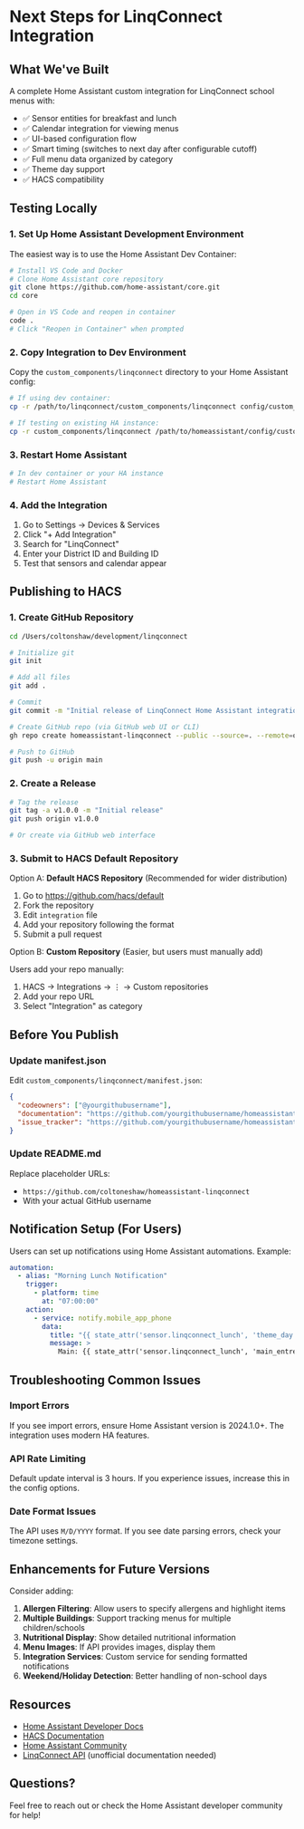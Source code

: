 # Next Steps for LinqConnect Integration

## What We've Built

A complete Home Assistant custom integration for LinqConnect school menus with:

- ✅ Sensor entities for breakfast and lunch
- ✅ Calendar integration for viewing menus
- ✅ UI-based configuration flow
- ✅ Smart timing (switches to next day after configurable cutoff)
- ✅ Full menu data organized by category
- ✅ Theme day support
- ✅ HACS compatibility

## Testing Locally

### 1. Set Up Home Assistant Development Environment

The easiest way is to use the Home Assistant Dev Container:

```bash
# Install VS Code and Docker
# Clone Home Assistant core repository
git clone https://github.com/home-assistant/core.git
cd core

# Open in VS Code and reopen in container
code .
# Click "Reopen in Container" when prompted
```

### 2. Copy Integration to Dev Environment

Copy the `custom_components/linqconnect` directory to your Home Assistant config:

```bash
# If using dev container:
cp -r /path/to/linqconnect/custom_components/linqconnect config/custom_components/

# If testing on existing HA instance:
cp -r custom_components/linqconnect /path/to/homeassistant/config/custom_components/
```

### 3. Restart Home Assistant

```bash
# In dev container or your HA instance
# Restart Home Assistant
```

### 4. Add the Integration

1. Go to Settings → Devices & Services
2. Click "+ Add Integration"
3. Search for "LinqConnect"
4. Enter your District ID and Building ID
5. Test that sensors and calendar appear

## Publishing to HACS

### 1. Create GitHub Repository

```bash
cd /Users/coltonshaw/development/linqconnect

# Initialize git
git init

# Add all files
git add .

# Commit
git commit -m "Initial release of LinqConnect Home Assistant integration"

# Create GitHub repo (via GitHub web UI or CLI)
gh repo create homeassistant-linqconnect --public --source=. --remote=origin

# Push to GitHub
git push -u origin main
```

### 2. Create a Release

```bash
# Tag the release
git tag -a v1.0.0 -m "Initial release"
git push origin v1.0.0

# Or create via GitHub web interface
```

### 3. Submit to HACS Default Repository

Option A: **Default HACS Repository** (Recommended for wider distribution)

1. Go to https://github.com/hacs/default
2. Fork the repository
3. Edit `integration` file
4. Add your repository following the format
5. Submit a pull request

Option B: **Custom Repository** (Easier, but users must manually add)

Users add your repo manually:
1. HACS → Integrations → ⋮ → Custom repositories
2. Add your repo URL
3. Select "Integration" as category

## Before You Publish

### Update manifest.json

Edit `custom_components/linqconnect/manifest.json`:

```json
{
  "codeowners": ["@yourgithubusername"],
  "documentation": "https://github.com/yourgithubusername/homeassistant-linqconnect",
  "issue_tracker": "https://github.com/yourgithubusername/homeassistant-linqconnect/issues"
}
```

### Update README.md

Replace placeholder URLs:
- `https://github.com/coltoneshaw/homeassistant-linqconnect`
- With your actual GitHub username

## Notification Setup (For Users)

Users can set up notifications using Home Assistant automations. Example:

```yaml
automation:
  - alias: "Morning Lunch Notification"
    trigger:
      - platform: time
        at: "07:00:00"
    action:
      - service: notify.mobile_app_phone
        data:
          title: "{{ state_attr('sensor.linqconnect_lunch', 'theme_day') or 'Today\\'s Lunch' }}"
          message: >
            Main: {{ state_attr('sensor.linqconnect_lunch', 'main_entree_formatted') }}
```

## Troubleshooting Common Issues

### Import Errors

If you see import errors, ensure Home Assistant version is 2024.1.0+. The integration uses modern HA features.

### API Rate Limiting

Default update interval is 3 hours. If you experience issues, increase this in the config options.

### Date Format Issues

The API uses `M/D/YYYY` format. If you see date parsing errors, check your timezone settings.

## Enhancements for Future Versions

Consider adding:

1. **Allergen Filtering**: Allow users to specify allergens and highlight items
2. **Multiple Buildings**: Support tracking menus for multiple children/schools
3. **Nutritional Display**: Show detailed nutritional information
4. **Menu Images**: If API provides images, display them
5. **Integration Services**: Custom service for sending formatted notifications
6. **Weekend/Holiday Detection**: Better handling of non-school days

## Resources

- [Home Assistant Developer Docs](https://developers.home-assistant.io/)
- [HACS Documentation](https://hacs.xyz/)
- [Home Assistant Community](https://community.home-assistant.io/)
- [LinqConnect API](https://api.linqconnect.com/) (unofficial documentation needed)

## Questions?

Feel free to reach out or check the Home Assistant developer community for help!
